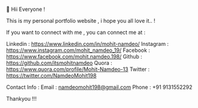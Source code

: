 👋 Hii Everyone !

This is my personal portfolio website , i hope you all love it.. !

If you want to connect with me , you can connect me at :

Linkedin : https://www.linkedin.com/in/mohit-namdeo/
Instagram : https://www.instagram.com/mohit_namdeo_19/
Facebook : https://www.facebook.com/mohit.namdeo.198/
Github : https://github.com/itsmohitnamdeo
Quora : https://www.quora.com/profile/Mohit-Namdeo-13
Twitter : https://twitter.com/NamdeoMohit198

Contact Info :
Email : namdeomohit198@gmail.com
Phone : +91 9131552292

Thankyou !!!
